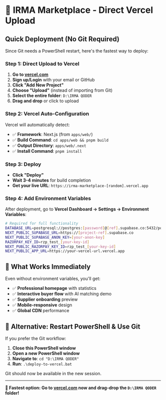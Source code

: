 # 🚀 IRMA Marketplace - Direct Vercel Upload

## Quick Deployment (No Git Required)

Since Git needs a PowerShell restart, here's the fastest way to deploy:

### **Step 1: Direct Upload to Vercel**

1. **Go to [vercel.com](https://vercel.com)**
2. **Sign up/Login** with your email or GitHub
3. **Click "Add New Project"**
4. **Choose "Upload"** (instead of importing from Git)
5. **Select the entire folder**: `D:\IRMA QODER`
6. **Drag and drop** or click to upload

### **Step 2: Vercel Auto-Configuration**

Vercel will automatically detect:
- ✅ **Framework**: Next.js (from `apps/web/`)
- ✅ **Build Command**: `cd apps/web && pnpm build`
- ✅ **Output Directory**: `apps/web/.next` 
- ✅ **Install Command**: `pnpm install`

### **Step 3: Deploy**

- **Click "Deploy"**
- **Wait 3-4 minutes** for build completion
- **Get your live URL**: `https://irma-marketplace-[random].vercel.app`

### **Step 4: Add Environment Variables**

After deployment, go to **Vercel Dashboard → Settings → Environment Variables**:

```bash
# Required for full functionality
DATABASE_URL=postgresql://postgres:[password]@[ref].supabase.co:5432/postgres?sslmode=require&pgbouncer=true&connection_limit=1
NEXT_PUBLIC_SUPABASE_URL=https://[project-ref].supabase.co
NEXT_PUBLIC_SUPABASE_ANON_KEY=[your-anon-key]
RAZORPAY_KEY_ID=rzp_test_[your-key-id]
NEXT_PUBLIC_RAZORPAY_KEY_ID=rzp_test_[your-key-id]
NEXT_PUBLIC_APP_URL=https://your-vercel-url.vercel.app
```

## 🎯 What Works Immediately

Even without environment variables, you'll get:
- ✅ **Professional homepage** with statistics
- ✅ **Interactive buyer flow** with AI matching demo
- ✅ **Supplier onboarding** preview
- ✅ **Mobile-responsive** design
- ✅ **Global CDN** performance

## 🔄 Alternative: Restart PowerShell & Use Git

If you prefer the Git workflow:

1. **Close this PowerShell window**
2. **Open a new PowerShell window**
3. **Navigate to**: `cd "D:\IRMA QODER"`
4. **Run**: `.\deploy-to-vercel.bat`

Git should now be available in the new session.

---

**🚀 Fastest option: Go to [vercel.com](https://vercel.com) now and drag-drop the `D:\IRMA QODER` folder!**
